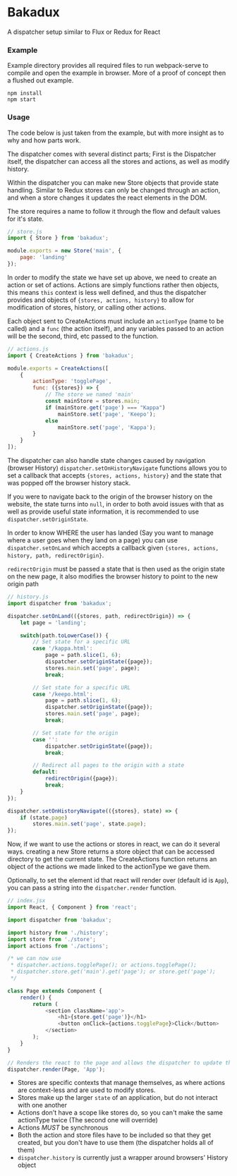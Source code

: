 # Bakadux
A dispatcher setup similar to Flux or Redux for React

### Example

Example directory provides all required files to run webpack-serve to compile and open the example in browser. More of a proof of concept then a flushed out example.

```
npm install
npm start
```

### Usage

The code below is just taken from the example, but with more insight as to why and how parts work.

The dispatcher comes with several distinct parts; First is the Dispatcher itself, the dispatcher can access all the stores and actions, as well as modify history.

Within the dispatcher you can make new Store objects that provide state handling. Similar to Redux stores can only be changed through an action, and when a store changes it updates the react elements in the DOM.

The store requires a name to follow it through the flow and default values for it's state.
```javascript
// store.js
import { Store } from 'bakadux';

module.exports = new Store('main', {
    page: 'landing'
});
```

In order to modify the state we have set up above, we need to create an action or set of actions. Actions are simply functions rather  then objects, this means `this` context is less well defined, and thus the dispatcher provides and objects of `{stores, actions, history}` to allow for modification of stores, history, or calling other actions.

Each object sent to CreateActions must include an `actionType` (name to be called) and a `func` (the action itself), and any variables passed to an action will be the second, third, etc passed to the function.

```javascript
// actions.js
import { CreateActions } from 'bakadux';

module.exports = CreateActions([
    {
        actionType: 'togglePage',
        func: ({stores}) => {
        	// The store we named 'main'
            const mainStore = stores.main;
            if (mainStore.get('page') === "Kappa")
                mainStore.set('page', 'Keepo');
            else
                mainStore.set('page', 'Kappa');
        }
    }
]);
```

The dispatcher can also handle state changes caused by navigation (browser History) `dispatcher.setOnHistoryNavigate` functions allows you to set a callback that accepts `{stores, actions, history}` and the state that was popped off the browser history stack.

If you were to navigate back to the origin of the browser history on the website, the state turns into `null`, in order to both avoid issues with that as well as provide useful state information, it is recommended to use `dispatcher.setOriginState`.

In order to know WHERE the user has landed (Say you want to manage where a user goes when they land on a page) you can use `dispatcher.setOnLand` which accepts a callback given `{stores, actions, history, path, redirectOrigin}`.

`redirectOrigin` must be passed a state that is then used as the origin state on the new page, it also modifies the browser history to point to the new origin path

```javascript
// history.js
import dispatcher from 'bakadux';

dispatcher.setOnLand(({stores, path, redirectOrigin}) => {
	let page = 'landing';

	switch(path.toLowerCase()) {
		// Set state for a specific URL
		case '/kappa.html':
			page = path.slice(1, 6);
			dispatcher.setOriginState({page});
			stores.main.set('page', page);
			break;

		// Set state for a specific URL
		case '/keepo.html':
			page = path.slice(1, 6);
			dispatcher.setOriginState({page});
			stores.main.set('page', page);
			break;

		// Set state for the origin
		case '':
			dispatcher.setOriginState({page});
			break;

		// Redirect all pages to the origin with a state
		default:
			redirectOrigin({page});
			break;
	}
});

dispatcher.setOnHistoryNavigate(({stores}, state) => {
	if (state.page)
		stores.main.set('page', state.page);
});
```

Now, if we want to use the actions or stores in react, we can do it several ways. creating a new Store returns a store object that can be accessed directory to get the current state. The CreateActions function returns an object of the actions we made linked to the actionType we gave them.

Optionally, to set the element id that react will render over (default id is `App`), you can pass a string into the `dispatcher.render` function.

```javascript
// index.jsx
import React, { Component } from 'react';

import dispatcher from 'bakadux';

import history from './history';
import store from './store';
import actions from './actions';

/* we can now use
 * dispatcher.actions.togglePage(); or actions.togglePage();
 * dispatcher.store.get('main').get('page'); or store.get('page');
 */

class Page extends Component {
    render() {
        return (
            <section className='app'>
                <h1>{store.get('page')}</h1>
                <button onClick={actions.togglePage}>Click</button>
            </section>
        );
    }
}

// Renders the react to the page and allows the dispatcher to update the state
dispatcher.render(Page, 'App');
```

* Stores are specific contexts that manage themselves, as where actions are context-less and are used to modify stores.
* Stores make up the larger `state` of an application, but do not interact with one another
* Actions don't have a scope like stores do, so you can't make the same actionType twice (The second one will override)
* Actions *MUST* be synchronous
* Both the action and store files have to be included so that they get created, but you don't have to use them (the dispatcher holds all of them)
* `dispatcher.history` is currently just a wrapper around browsers' History object
